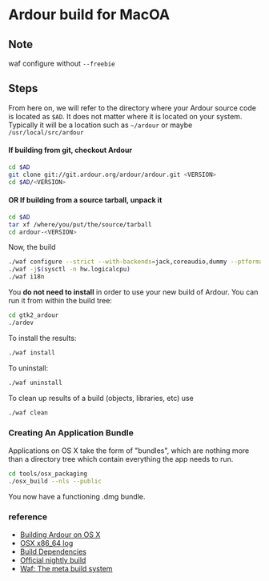 # Ardour build for MacOA

## Note

waf configure without `--freebie`

## Steps

From here on, we will refer to the directory where your Ardour source code is located as `$AD`. It does not matter where it is located on your system. Typically it will be a location such as `~/ardour` or maybe `/usr/local/src/ardour`

#### If building from git, checkout Ardour

```bash
cd $AD
git clone git://git.ardour.org/ardour/ardour.git <VERSION>
cd $AD/<VERSION>
```

#### OR If building from a source tarball, unpack it

```bash
cd $AD
tar xf /where/you/put/the/source/tarball
cd ardour-<VERSION>
```

Now, the build

```bash
./waf configure --strict --with-backends=jack,coreaudio,dummy --ptformat --optimize
./waf -j$(sysctl -n hw.logicalcpu)
./waf i18n
```

You **do not need to install** in order to use your new build of Ardour. You can run it from within the build tree:

```bash
cd gtk2_ardour
./ardev
```

To install the results:

```bash
./waf install
```

To uninstall:

```bash
./waf uninstall
```

To clean up results of a build (objects, libraries, etc) use

```bash
./waf clean
```

### Creating An Application Bundle

Applications on OS X take the form of "bundles", which are nothing more than a directory tree which contain everything the app needs to run.

```bash
cd tools/osx_packaging
./osx_build --nls --public
```

You now have a functioning .dmg bundle.

### reference

- [Building Ardour on OS X](https://ardour.org/building_osx_native.html)
- [OSX x86_64 log](https://nightly.ardour.org/i/A_OSX_x86_64/build_log.txt)
- [Build Dependencies](https://nightly.ardour.org/list.php#Build%20Dependencies)
- [Official nightly build](https://nightly.ardour.org/list.php)
- [Waf: The meta build system](https://waf.io)

